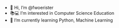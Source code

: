 - 👋 Hi, I’m @fwoerister
- 📚💻 I’m interested in Computer Science Education
- 🌱 I’m currently learning Python, Machine Learning

<!---
fwoerister/fwoerister is a ✨ special ✨ repository because its `README.md` (this file) appears on your GitHub profile.
You can click the Preview link to take a look at your changes.
--->
